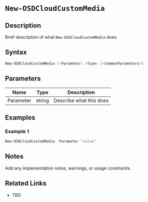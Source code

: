# `New-OSDCloudCustomMedia`

## Description
Brief description of what `New-OSDCloudCustomMedia` does.

## Syntax
```powershell
New-OSDCloudCustomMedia [-Parameter] <Type> [<CommonParameters>]
```

## Parameters
| Name      | Type   | Description                  |
|-----------|--------|------------------------------|
| Parameter | string | Describe what this does      |

## Examples
### Example 1
```powershell
New-OSDCloudCustomMedia -Parameter "value"
```

## Notes
Add any implementation notes, warnings, or usage constraints.

## Related Links
- TBD

